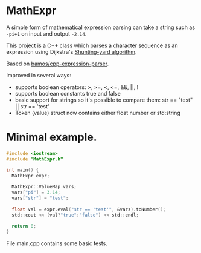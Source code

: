 # MathExpr
A simple form of mathematical expression parsing can take a string such
as `-pi+1` on input and output `-2.14`.

This project is a C++ class which parses a character sequence as an expression using Dijkstra's
[Shunting-yard algorithm](http://en.wikipedia.org/wiki/Shunting-yard_algorithm).

Based on [bamos/cpp-expression-parser](https://github.com/bamos/cpp-expression-parser/).

Improved in several ways:
- supports boolean operators: >, >=, <, <=, &&, ||, !
- supports boolean constants true and false
- basic support for strings so it's possible to compare them: str == "test" || str == 'test'
- Token (value) struct now contains either float number or std:string

# Minimal example.

```C
#include <iostream>
#include "MathExpr.h"

int main() {
  MathExpr expr;
  
  MathExpr::ValueMap vars;
  vars["pi"] = 3.14;
  vars["str"] = "test";
  
  float val = expr.eval("str == 'test'", &vars).toNumber();
  std::cout << (val?"true":"false") << std::endl;
  
  return 0;
}
```

File main.cpp contains some basic tests.

